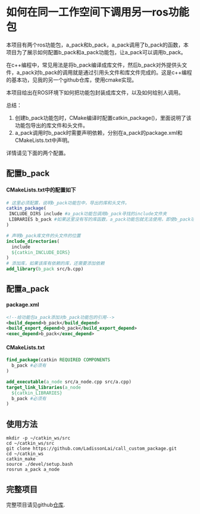 # 如何在同一工作空间下调用另一ros功能包

本项目有两个ros功能包，a_pack和b_pack，a_pack调用了b_pack的函数，本项目为了展示如何配置b_pack和a_pack功能包，让a_pack可以调用b_pack。

在c++编程中，常见用法是将b_pack编译成库文件，然后b_pack对外提供头文件，a_pack对b_pack的调用就是通过引用头文件和库文件完成的。这是c++编程的基本功，见我的另一个github仓库，使用cmake实现。

本项目给出在ROS环境下如何把功能包封装成库文件，以及如何给别人调用。

总结：

1. 创建b_pack功能包时，CMake编译时配置catkin_package()，里面说明了该功能包导出的库文件和头文件。
1. a_pack调用时b_pack时需要声明依赖，分别在a_pack的package.xml和CMakeLists.txt中声明。

详情请见下面的两个配置。

## 配置b_pack

#### CMakeLists.txt中的配置如下

```cmake
# 这里必须配置，说明b_pack功能包中，导出的库和头文件。
catkin_package(
 INCLUDE_DIRS include #a_pack功能包调用b_pack寻找的include文件夹
 LIBRARIES b_pack #如果这里没有写的库函数，a_pack功能包就无法使用，即使b_pack功能包编译了该库
)

# 声明b_pack库文件的头文件的位置
include_directories(
  include 
  ${catkin_INCLUDE_DIRS}
)
# 添加库，如果该库有依赖的库，还需要添加依赖
add_library(b_pack src/b.cpp)
```

## 配置a_pack

#### package.xml

```xml
<!--给功能包a_pack添加对b_pack功能包的引用-->
<build_depend>b_pack</build_depend>
<build_export_depend>b_pack</build_export_depend>
<exec_depend>b_pack</exec_depend>
```

#### CMakeLists.txt

```cmake
find_package(catkin REQUIRED COMPONENTS
  b_pack #必须有
)

add_executable(a_node src/a_node.cpp src/a.cpp)
target_link_libraries(a_node
  ${catkin_LIBRARIES}
  b_pack #必须有
)
```

## 使用方法

```shell
mkdir -p ~/catkin_ws/src
cd ~/catkin_ws/src
git clone https://github.com/LadissonLai/call_custom_package.git
cd ~/catkin_ws
catkin_make
source ./devel/setup.bash
rosrun a_pack a_node
```

## 完整项目
完整项目请见github[仓库](https://github.com/LadissonLai/call_custom_package.git).